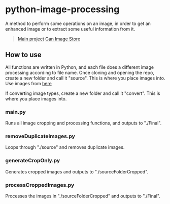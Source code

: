 # python-image-processing
A method to perform some operations on an image, in order to get an enhanced image or to extract some useful information from it.

>[Main project](https://github.com/NVlabs/stylegan2)
>[Gan Image Store](https://github.com/WathikAhmed/GAN-images)



## How to use
All functions are written in Python, and each file does a different image processing according to file name.
Once cloning and opening the repo, create a new folder and call it "source". This is where you place images into.
Use images from [here](https://github.com/WathikAhmed/GAN-images)

If converting image types, create a new folder and call it "convert". This is where you place images into.

### main.py
Runs all image cropping and processing functions, and outputs to "./Final".

### removeDuplicateImages.py
Loops through "./source" and removes duplicate images.

### generateCropOnly.py
Generates cropped images and outputs to "./sourceFolderCropped".

### processCroppedImages.py
Processes the images in "./sourceFolderCropped" and outputs to "./Final".

